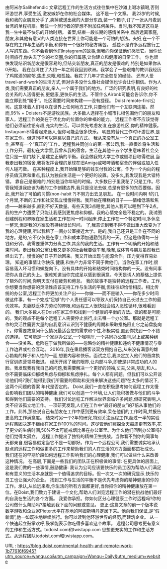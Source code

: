 由阿米尔Salihefendic 
 文章远程工作的生活方式往往集中在沙滩上喝冰镇喝,否则环游世界,享受生活,激发嫉妒在你的社会媒体。 
 这不是一个文章。 
 我23岁的时候,我和我的女朋友分手了,卖掉或送出我的大部分东西,装一个箱子,订了一张从丹麦到台湾的单程机票。我住一个旅行者的梦想不附加任何条件。当时,我不知道这将是我一生中最不快乐的开始时期。 
 备案,结束一段长期的感情关系中,然后远离家庭,朋友,和其他有意义的人类连接在世界上你可能是一个可怕的想法。夫妇,在一个不存在的工作与生活的平衡,和你有一个很好的秘方痛苦。 
 孤独不是许多远程旅行工人写的东西。你不会看到他们Instagram的故事,但我向你保证他们感觉它。当你长时间旅行,你失去了你的社交圈,你的归属感,让你建立和健康的日常工作。 
 你也很快发现结识新朋友是很容易的,但结交新朋友,真正的朋友是很难的,特别是如果你从0开始。 
 我在台湾住了大约一年之前我回到欧洲。我学会了一些艰难的教训我经历了鸡尾酒的抑郁,焦虑,失眠,和孤独。我花了几年才完全恢复的经验。 
 还有人爱travel-and-work的生活方式,但对许多没什么像社会媒体也许会让你相信。作为人类,我们需要真正的朋友,亲人,一个属于我们的地方。广泛的研究表明,有良好的社会关系的人活得更长,更健康,更快乐的生活。不管什么Airbnb可能会告诉你,你不能立即到处“属于”。社区需要时间来构建——没有捷径。 
 Doist remote-first公司。这意味着人们可以在世界上任何地方工作,只要他们有一个互联网连接。然而,95% + Doisters不是游牧民族。大多数人选择在小城市扎根包围他们的朋友和家人。远程工作的美在于优化你的位置你的幸福的能力。 
 远程工作者不应该觉得他们必须前往铅有趣,充实的生活。可以优先考虑友谊,在旅游社区,你的精神健康。Instagram不得看起来迷人,但你可能会很多快乐。 
 明显的替代工作时环游世界,是在家工作。但这同样可以隔离以自己的方式。 
 我从来没有从一个真正的办公室工作,甚至有一个“真正的”工作。远程我共同创立的第一家公司,我一直很难将生活和工作分开。最初在大学里,我曾从我的宿舍。生活在其他十五个学生意味着社会交往只是一扇门敲下,是建立正确的平衡。我会做我的大学工作或侧项目取得进展,当我走出我的宿舍,我将发挥合理的足球在旧Amiga或喝啤酒和宿舍的伴侣或加入任何人碰巧做。 
 在某种程度上,我开始赚足够的钱支付我的公寓。作为一个内向的程序员值沉默和重点,我认为独自生活是一个更好的设置。没多久,我发现我是大错特错。 
 靠自己是很难的,特别是当你年轻的时候。大多数日子里我花了只是工作。尽管我知道我应该为我的工作创建边界,我只是没法去做,总是有更多的东西要做。因此,我开始了可怕的习惯(non-habit ?)不努力出去见朋友。 
 在一段时间内啊 
 f的几个月里,不断的工作和社交孤立慢慢得我。我开始在糟糕的日子——情绪低落和焦虑——越来越多,直到不好天数量。有些天我3点睡觉,其他人我可以睡到下午2点。我的生产力遭受了只能让我感到更焦虑和抑郁。我的心情完全是不稳定的。我试图创建例程和界限在家生活和工作在同一时间起床,停止工作在一个特定时间,多休息一整天,但是我的方案没有持续很长时间。 
 了,我意识到我不得不做出重大改变为了我的心理健康,所以我租了一间办公室接近大学。是的,我自己还只是工作在不同的地方。是的,它不仅仅是在家工作和成本添加通勤到我的一天。但这是值得每一分钱和分钟。我需要重体力分离工作,其余的我的生活。工作有一个明确的开始和结束时间。走出我的公寓让我又更多的社会我要做午餐,晚餐,或体育与朋友虽然我已经出去了。慢慢的好日子开始回来。我又开始出现与能源合作。压力变得容易处理。 
 知道的事情让你快乐,健康,和生产力非常不同于做他们。当你在家工作时,很容易落入坏习惯和螺旋向下。没有具体的开始和结束时间结构你的一天。没有同事把你从自己的头上。很难知道当你完成足以感到很满意。今天是诱人的基础上提供了额外的时间,你明天支付在疲劳和倦怠。 
 我的故事不是独特的远程工作者。工作,你想要当你想要的灵活性应该支持工作与生活的平衡,但往往却恰恰相反。相比传统的办公室,远程工作将更加关注产出——你做——而不是输入——你花多少时间做这件事。有一个完成“足够”的个人责任感可以导致人们保持自己长过去工作的最优效率。夫妻缺乏体力劳动的界限,和远程工人很快就会陷入恶性循环,很难看到的。 
 我们大多数人在Doist在家工作和找到一个健康的平衡的方法。做的都是可能的。我的观点不是每个远程工人需要停止旅行,出去租一个办公室。那就是远程工作的灵活性需要大量的自我意识认识到不健康的周期和采取措施阻止它之前盘旋向下。你需要故意问什么情况最适合您的需求和个性,积极实验,直到你找到一个不错的选择。 
 它可能是一个家庭办公室,一个咖啡厅,一个共同办公空间,以上或某种组合——没关系。危险在于做我所做的——忽略你的精神健康和违约不健康情况与零工作边界或社会互动。 
 2016年,我在重启播客谈双方拥抱自己,从来没有满意的雄心勃勃的样子和人性的一面,想要内容和快乐。面试之后,我决定加入他们的首席执行官训练营领导撤退。 
 经历开阔了我的眼界,让内部斗争,即使是非常成功的人的脸。我发现我有我自己的问题,我需要解决一个更好的领袖,丈夫,父亲,朋友,和人。你不需要临床抑郁或焦虑与抑郁和焦虑挣扎。每个人都有问题。但我们可以公开谈论他们吗?我们能得到我们所需要的帮助和支持来解决这些问题?在太多的情况下,这两个问题的答案 
 年代是否定的。 
 Doist,我们一直在积极思考如何远程工作太慢会影响我们团队的精神健康,我们可以创造一个环境,让人们能积极做与他们的斗争和得到他们需要的支持。 
 我们讨论远程工作解决世界面临许多问题,但研究表明,人类不应该孤立地工作。一项研究发现,人们在工作中“最好的朋友”的7倍从事他们的工作。此外,那些说自己有朋友在工作中感到更有效率,呆在他们的工作时间,并报告更高的工作满意度。 
 结束时另一个2年的研究,特别关注远程工作,超过一半的实验远程集团决定不继续在家工作100%的时间。这尽管他们窥探全天每周更有效率,花了更少的生病时间,50%不太可能戒烟比呆在办公室里。为什么他们回到办公室吗?他们觉得太孤立。 
 远程工作提出了独特的精神卫生挑战。当你看不到你的同事每天都亲自,很容易假定当它不是一切都好。作为一个远程公司,我们需要诚实地承认缺点的远程工作和做更多的工作来帮助我们的人在生活的方方面面都茁壮成长。 
 我们还在的早期阶段如何远程工作影响我们的心理健康,我们可以做些什么来改善这种情况。 
 在高层,下面是一些我们的团队正在积极做的事情: 
 在更具体的层面上,这是我们做的一些事情,鼓励健康: 
 我认为公司应该要快乐的员工因为帮助人们满足和有意义的生活本身就是一个值得追求的目标。但一次又一次的研究显示,快乐的员工也让强大的企业。 
 找到工作与生活的平衡不是优先考虑你的精神健康的你的工作。承认,从长远来看,你生活的所有方面都更好,当你把你的精神健康放在第一位。在Doist,我们致力于建设一个文化,帮助人们浏览远程工作的潜在挑战他们最好的自我在生活的各个方面。 
 我爱你承担。你如何区分心理健康工作时远程吗?你的公司做什么帮助吗?接触到我下面的问题或意见。 
 更正:这篇文章的前一个版本说数字游牧和企业家Pieter水平在基地的阿姆斯特丹定居下来。他向我们保证,是“假新闻”,他一如既往地继续旅行。你可以读到他环游世界的经历,而建筑企业。 
 从一个快速起立鼓掌欢呼,鼓掌能表示你吃得多喜欢这个故事。 
 远程公司思考更有意义的工作和生活方式。todoist.com和twistapp.com 
 思想更充实的工作和生活方式。从远程团队todoist.com和twistapp.com。 
  
   
  URL : https://blog.doist.com/mental-health-and-remote-work-1b77616f6945?utm_source=wanqu.co&utm_campaign=Wanqu+Daily&utm_medium=website